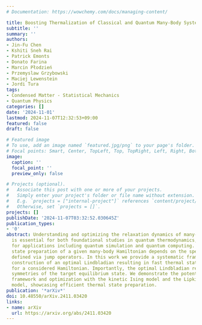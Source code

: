 ```yaml
---
# Documentation: https://wowchemy.com/docs/managing-content/

title: Boosting Thermalization of Classical and Quantum Many-Body Systems
subtitle: ''
summary: ''
authors:
- Jin-Fu Chen
- Kshiti Sneh Rai
- Patrick Emonts
- Donato Farina
- Marcin Płodzień
- Przemyslaw Grzybowski
- Maciej Lewenstein
- Jordi Tura
tags:
- Condensed Matter - Statistical Mechanics
- Quantum Physics
categories: []
date: '2024-11-01'
lastmod: 2024-11-07T12:32:53+09:00
featured: false
draft: false

# Featured image
# To use, add an image named `featured.jpg/png` to your page's folder.
# Focal points: Smart, Center, TopLeft, Top, TopRight, Left, Right, BottomLeft, Bottom, BottomRight.
image:
  caption: ''
  focal_point: ''
  preview_only: false

# Projects (optional).
#   Associate this post with one or more of your projects.
#   Simply enter your project's folder or file name without extension.
#   E.g. `projects = ["internal-project"]` references `content/project/deep-learning/index.md`.
#   Otherwise, set `projects = []`.
projects: []
publishDate: '2024-11-07T03:32:52.030645Z'
publication_types:
- '0'
abstract: Understanding and optimizing the relaxation dynamics of many-body systems
  is essential for both foundational studies in quantum thermodynamics, as well as
  for applications including quantum simulation and quantum computing. Efficient thermal
  state preparation of a given many-body Hamiltonian depends on the spectrum of Lindbladian
  defined via jump operators. In this work we provide a systematic framework allowing
  construction of an optimal Lindbladian resulting in fast thermal state preparation
  for a considered Hamiltonian. Importantly, the optimal Lindbladian respects the
  symmetries of the target equilibrium state. We demonstrate the potential of our
  framework and optimization with the kinetic Ising model and the Lipkin-Meshkov-Glick
  model, showcasing efficient thermal state preparation.
publication: '*arXiv*'
doi: 10.48550/arXiv.2411.03420
links:
- name: arXiv
  url: https://arxiv.org/abs/2411.03420
---
```

